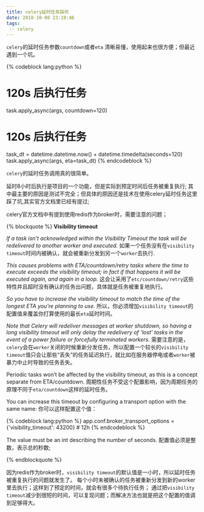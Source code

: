 ```yaml
---
title: celery延时任务踩坑
date: 2018-10-08 23:19:46
tags:
 -- celery
---
```


`celery`的延时任务参数`countdown`或者`eta` 清晰易懂，使用起来也很方便；但最近遇到一个坑。

<!--more-->


{% codeblock lang:python %}
# 120s 后执行任务
task.apply_async(args, countdown=120)

# 120s 后执行任务
task_dt = datetime.datetime.now() + datetime.timedelta(seconds=120)
task.apply_async(args, eta=task_dt)
{% endcodeblock %}

`celery`的延时任务调用真的很简单。


延时8小时后执行是项目的一个功能，但是实际到预定时间后任务被重复执行;
其中最主要的原因是测试不完全；但具体的原因还是技术在使用celery延时任务这里踩了坑,其实官方文档里已经有提过;

celery官方文档中有提到使用redis作为broker时，需要注意的问题；

{% blockquote %}
**Visibility timeout**

*If a task isn’t acknowledged within the Visibility Timeout the task will be redelivered to another worker and executed.*
如果一个任务没有在`visibility timeout`时间内被确认，就会被重新分发到另一个`worker`去执行.

*This causes problems with ETA/countdown/retry tasks where the time to execute exceeds the visibility timeout; in fact if that happens it will be executed again, and again in a loop.*
这会让采用了`etc/countdown/retry`这些特性并且超时没有确认的任务出问题，具体就是任务被重复地执行。

*So you have to increase the visibility timeout to match the time of the longest ETA you’re planning to use.*
所以，你必须增加`visibility timeout`的配置值来覆盖你打算使用的最长`eta`延时时间。

*Note that Celery will redeliver messages at worker shutdown, so having a long visibility timeout will only delay the redelivery of ‘lost’ tasks in the event of a power failure or forcefully terminated workers.*
需要注意的是，`celery`会在`worker`关闭的时候重新分发任务，所以配置一个较长的`visibility timeout`值只会让那些“丢失”的任务延迟执行，就比如在服务器停电或者`worker`被暴力中止时导致的任务丢失。

Periodic tasks won’t be affected by the visibility timeout, as this is a concept separate from ETA/countdown.
周期性任务不受这个配置影响，因为周期任务的原理不同于`eta/countdown`这样的延时任务。

You can increase this timeout by configuring a transport option with the same name:
你可以这样配置这个值：

{% codeblock lang:python %}
app.conf.broker_transport_options = {'visibility_timeout': 43200}  # 12h
{% endcodeblock %}

The value must be an int describing the number of seconds.
配置值必须是整数，表示总的秒数;

{% endblockquote %}

因为redis作为broker时，`visibility timeout`的默认值是一小时，所以延时任务被重复执行的问题就发生了。
每个小时未被确认的任务被重新分发到新的worker里去执行；这样到了预定的时间，就会有很多个待执行任务；
通过把`visibility timeout`减少到很短的时间，可以复现问题；而解决方法也就是把这个配置的值调到足够得大。